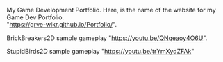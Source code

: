 My Game Development Portfolio.
Here, is the name of the website for my Game Dev Portfolio.          
"https://grve-wlkr.github.io/Portfolio/".

BrickBreakers2D sample gameplay "https://youtu.be/QNqeaoy4O6U".

StupidBirds2D sample gameplay "https://youtu.be/trYmXydZFAk"
